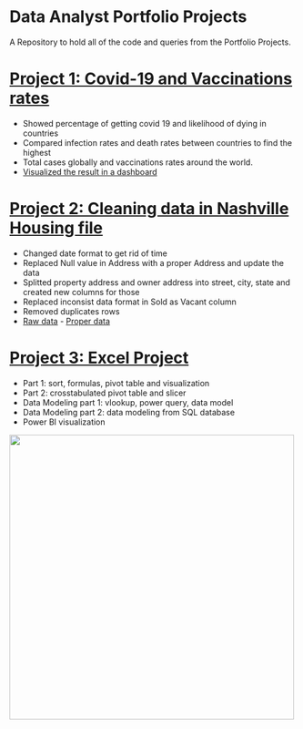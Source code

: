 # Data Analyst Portfolio Projects
A Repository to hold all of the code and queries from the Portfolio Projects.

# [Project 1: Covid-19 and Vaccinations rates](https://github.com/TheNumbers8/PortfolioProjects/tree/main/Covid-19)
* Showed percentage of getting covid 19 and likelihood of dying in countries
* Compared infection rates and  death rates between countries to find the highest
* Total cases globally and vaccinations rates around the world.
* [Visualized the result in a dashboard](https://public.tableau.com/app/profile/van5080/viz/CovidDashboard_16221837794250/Dashboard1)

# [Project 2: Cleaning data in Nashville Housing file](https://github.com/TheNumbers8/PortfolioProjects/tree/main/Data%20Cleaning)
* Changed date format to get rid of time
* Replaced Null value in Address with a proper Address and update the data
* Splitted property address and owner address into street, city, state and created new columns for those
* Replaced inconsist data format in Sold as Vacant column
* Removed duplicates rows
* [Raw data](https://github.com/TheNumbers8/PortfolioProjects/blob/main/Data%20Cleaning/Nashville%20Housing%20Data%20for%20Data%20Cleaning.xlsx) - [Proper data](https://github.com/TheNumbers8/PortfolioProjects/blob/main/Data%20Cleaning/Nashville%20Housing%20Data%20(Cleaned).xlsx)

# [Project 3: Excel Project](https://github.com/TheNumbers8/PortfolioProjects/blob/main/ExcelProject.zip)
* Part 1: sort, formulas, pivot table and visualization
* Part 2: crosstabulated pivot table and slicer
* Data Modeling part 1: vlookup, power query, data model
* Data Modeling part 2: data modeling from SQL database
* Power BI visualization

<img src="https://github.com/TheNumbers8/PortfolioProjects/blob/main/images/TotalRevenue_powerBI.png" width="500">

